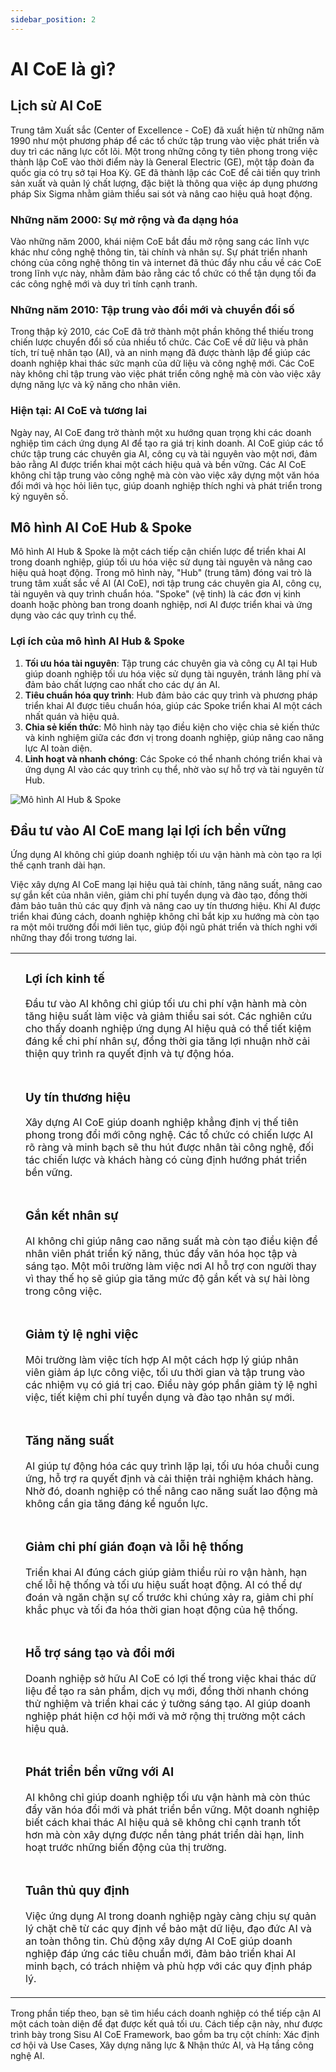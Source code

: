 ```yaml
---
sidebar_position: 2
---
```

# AI CoE là gì? 

## Lịch sử AI CoE
Trung tâm Xuất sắc (Center of Excellence - CoE) đã xuất hiện từ những năm 1990 như một phương pháp để các tổ chức tập trung vào việc phát triển và duy trì các năng lực cốt lõi. Một trong những công ty tiên phong trong việc thành lập CoE vào thời điểm này là General Electric (GE), một tập đoàn đa quốc gia có trụ sở tại Hoa Kỳ. GE đã thành lập các CoE để cải tiến quy trình sản xuất và quản lý chất lượng, đặc biệt là thông qua việc áp dụng phương pháp Six Sigma nhằm giảm thiểu sai sót và nâng cao hiệu quả hoạt động.

### Những năm 2000: Sự mở rộng và đa dạng hóa
Vào những năm 2000, khái niệm CoE bắt đầu mở rộng sang các lĩnh vực khác như công nghệ thông tin, tài chính và nhân sự. Sự phát triển nhanh chóng của công nghệ thông tin và internet đã thúc đẩy nhu cầu về các CoE trong lĩnh vực này, nhằm đảm bảo rằng các tổ chức có thể tận dụng tối đa các công nghệ mới và duy trì tính cạnh tranh.

### Những năm 2010: Tập trung vào đổi mới và chuyển đổi số
Trong thập kỷ 2010, các CoE đã trở thành một phần không thể thiếu trong chiến lược chuyển đổi số của nhiều tổ chức. Các CoE về dữ liệu và phân tích, trí tuệ nhân tạo (AI), và an ninh mạng đã được thành lập để giúp các doanh nghiệp khai thác sức mạnh của dữ liệu và công nghệ mới. Các CoE này không chỉ tập trung vào việc phát triển công nghệ mà còn vào việc xây dựng năng lực và kỹ năng cho nhân viên.

### Hiện tại: AI CoE và tương lai
Ngày nay, AI CoE đang trở thành một xu hướng quan trọng khi các doanh nghiệp tìm cách ứng dụng AI để tạo ra giá trị kinh doanh. AI CoE giúp các tổ chức tập trung các chuyên gia AI, công cụ và tài nguyên vào một nơi, đảm bảo rằng AI được triển khai một cách hiệu quả và bền vững. Các AI CoE không chỉ tập trung vào công nghệ mà còn vào việc xây dựng một văn hóa đổi mới và học hỏi liên tục, giúp doanh nghiệp thích nghi và phát triển trong kỷ nguyên số.


## Mô hình AI CoE Hub & Spoke

Mô hình AI Hub & Spoke là một cách tiếp cận chiến lược để triển khai AI trong doanh nghiệp, giúp tối ưu hóa việc sử dụng tài nguyên và nâng cao hiệu quả hoạt động. Trong mô hình này, "Hub" (trung tâm) đóng vai trò là trung tâm xuất sắc về AI (AI CoE), nơi tập trung các chuyên gia AI, công cụ, tài nguyên và quy trình chuẩn hóa. "Spoke" (vệ tinh) là các đơn vị kinh doanh hoặc phòng ban trong doanh nghiệp, nơi AI được triển khai và ứng dụng vào các quy trình cụ thể.

### Lợi ích của mô hình AI Hub & Spoke

1. **Tối ưu hóa tài nguyên**: Tập trung các chuyên gia và công cụ AI tại Hub giúp doanh nghiệp tối ưu hóa việc sử dụng tài nguyên, tránh lãng phí và đảm bảo chất lượng cao nhất cho các dự án AI.
2. **Tiêu chuẩn hóa quy trình**: Hub đảm bảo các quy trình và phương pháp triển khai AI được tiêu chuẩn hóa, giúp các Spoke triển khai AI một cách nhất quán và hiệu quả.
3. **Chia sẻ kiến thức**: Mô hình này tạo điều kiện cho việc chia sẻ kiến thức và kinh nghiệm giữa các đơn vị trong doanh nghiệp, giúp nâng cao năng lực AI toàn diện.
4. **Linh hoạt và nhanh chóng**: Các Spoke có thể nhanh chóng triển khai và ứng dụng AI vào các quy trình cụ thể, nhờ vào sự hỗ trợ và tài nguyên từ Hub.

![Mô hình AI Hub & Spoke](/img/hub-and-spoke-ai-coe.webp)


## Đầu tư vào AI CoE mang lại lợi ích bền vững

Ứng dụng AI không chỉ giúp doanh nghiệp tối ưu vận hành mà còn tạo ra lợi thế cạnh tranh dài hạn.

Việc xây dựng AI CoE mang lại hiệu quả tài chính, tăng năng suất, nâng cao sự gắn kết của nhân viên, giảm chi phí tuyển dụng và đào tạo, đồng thời đảm bảo tuân thủ các quy định và nâng cao uy tín thương hiệu. Khi AI được triển khai đúng cách, doanh nghiệp không chỉ bắt kịp xu hướng mà còn tạo ra một môi trường đổi mới liên tục, giúp đội ngũ phát triển và thích nghi với những thay đổi trong tương lai.

<table>
  <tbody>
    <tr style={{ backgroundColor: '#E6F7FF' }}>
      <td style={{ width: '60px', textAlign: 'center' }}>
        <i className="fas fa-chart-line" style={{ fontSize: '48px', color: '#1890ff' }}></i>
      </td>
      <td>
        <h3>Lợi ích kinh tế</h3>
        <p>Đầu tư vào AI không chỉ giúp tối ưu chi phí vận hành mà còn tăng hiệu suất làm việc và giảm thiểu sai sót. Các nghiên cứu cho thấy doanh nghiệp ứng dụng AI hiệu quả có thể tiết kiệm đáng kể chi phí nhân sự, đồng thời gia tăng lợi nhuận nhờ cải thiện quy trình ra quyết định và tự động hóa.</p>
      </td>
    </tr>
    <tr style={{ backgroundColor: '#FFF7E6' }}>
      <td style={{ width: '60px', textAlign: 'center' }}>
        <i className="fas fa-award" style={{ fontSize: '48px', color: '#fa8c16' }}></i>
      </td>
      <td>
        <h3>Uy tín thương hiệu</h3>
        <p>Xây dựng AI CoE giúp doanh nghiệp khẳng định vị thế tiên phong trong đổi mới công nghệ. Các tổ chức có chiến lược AI rõ ràng và minh bạch sẽ thu hút được nhân tài công nghệ, đối tác chiến lược và khách hàng có cùng định hướng phát triển bền vững.</p>
      </td>
    </tr>
    <tr style={{ backgroundColor: '#E6FFE6' }}>
      <td style={{ width: '60px', textAlign: 'center' }}>
        <i className="fas fa-users" style={{ fontSize: '48px', color: '#52c41a' }}></i>
      </td>
      <td>
        <h3>Gắn kết nhân sự</h3>
        <p>AI không chỉ giúp nâng cao năng suất mà còn tạo điều kiện để nhân viên phát triển kỹ năng, thúc đẩy văn hóa học tập và sáng tạo. Một môi trường làm việc nơi AI hỗ trợ con người thay vì thay thế họ sẽ giúp gia tăng mức độ gắn kết và sự hài lòng trong công việc.</p>
      </td>
    </tr>
    <tr style={{ backgroundColor: '#FFE6E6' }}>
      <td style={{ width: '60px', textAlign: 'center' }}>
        <i className="fas fa-user-shield" style={{ fontSize: '48px', color: '#f5222d' }}></i>
      </td>
      <td>
        <h3>Giảm tỷ lệ nghỉ việc</h3>
        <p>Môi trường làm việc tích hợp AI một cách hợp lý giúp nhân viên giảm áp lực công việc, tối ưu thời gian và tập trung vào các nhiệm vụ có giá trị cao. Điều này góp phần giảm tỷ lệ nghỉ việc, tiết kiệm chi phí tuyển dụng và đào tạo nhân sự mới.</p>
      </td>
    </tr>
    <tr style={{ backgroundColor: '#E6E6FF' }}>
      <td style={{ width: '60px', textAlign: 'center' }}>
        <i className="fas fa-rocket" style={{ fontSize: '48px', color: '#722ed1' }}></i>
      </td>
      <td>
        <h3>Tăng năng suất</h3>
        <p>AI giúp tự động hóa các quy trình lặp lại, tối ưu hóa chuỗi cung ứng, hỗ trợ ra quyết định và cải thiện trải nghiệm khách hàng. Nhờ đó, doanh nghiệp có thể nâng cao năng suất lao động mà không cần gia tăng đáng kể nguồn lực.</p>
      </td>
    </tr>
    <tr style={{ backgroundColor: '#FFF0F5' }}>
      <td style={{ width: '60px', textAlign: 'center' }}>
        <i className="fas fa-shield-alt" style={{ fontSize: '48px', color: '#eb2f96' }}></i>
      </td>
      <td>
        <h3>Giảm chi phí gián đoạn và lỗi hệ thống</h3>
        <p>Triển khai AI đúng cách giúp giảm thiểu rủi ro vận hành, hạn chế lỗi hệ thống và tối ưu hiệu suất hoạt động. AI có thể dự đoán và ngăn chặn sự cố trước khi chúng xảy ra, giảm chi phí khắc phục và tối đa hóa thời gian hoạt động của hệ thống.</p>
      </td>
    </tr>
    <tr style={{ backgroundColor: '#F0FFF0' }}>
      <td style={{ width: '60px', textAlign: 'center' }}>
        <i className="fas fa-lightbulb" style={{ fontSize: '48px', color: '#13c2c2' }}></i>
      </td>
      <td>
        <h3>Hỗ trợ sáng tạo và đổi mới</h3>
        <p>Doanh nghiệp sở hữu AI CoE có lợi thế trong việc khai thác dữ liệu để tạo ra sản phẩm, dịch vụ mới, đồng thời nhanh chóng thử nghiệm và triển khai các ý tưởng sáng tạo. AI giúp doanh nghiệp phát hiện cơ hội mới và mở rộng thị trường một cách hiệu quả.</p>
      </td>
    </tr>
    <tr style={{ backgroundColor: '#F5F5DC' }}>
      <td style={{ width: '60px', textAlign: 'center' }}>
        <i className="fas fa-leaf" style={{ fontSize: '48px', color: '#389e0d' }}></i>
      </td>
      <td>
        <h3>Phát triển bền vững với AI</h3>
        <p>AI không chỉ giúp doanh nghiệp tối ưu vận hành mà còn thúc đẩy văn hóa đổi mới và phát triển bền vững. Một doanh nghiệp biết cách khai thác AI hiệu quả sẽ không chỉ cạnh tranh tốt hơn mà còn xây dựng được nền tảng phát triển dài hạn, linh hoạt trước những biến động của thị trường.</p>
      </td>
    </tr>
    <tr style={{ backgroundColor: '#E0FFFF' }}>
      <td style={{ width: '60px', textAlign: 'center' }}>
        <i className="fas fa-balance-scale" style={{ fontSize: '48px', color: '#096dd9' }}></i>
      </td>
      <td>
        <h3>Tuân thủ quy định</h3>
        <p>Việc ứng dụng AI trong doanh nghiệp ngày càng chịu sự quản lý chặt chẽ từ các quy định về bảo mật dữ liệu, đạo đức AI và an toàn thông tin. Chủ động xây dựng AI CoE giúp doanh nghiệp đáp ứng các tiêu chuẩn mới, đảm bảo triển khai AI minh bạch, có trách nhiệm và phù hợp với các quy định pháp lý.</p>
      </td>
    </tr>
  </tbody>
</table>

Trong phần tiếp theo, bạn sẽ tìm hiểu cách doanh nghiệp có thể tiếp cận AI một cách toàn diện để đạt được kết quả tối ưu. Cách tiếp cận này, như được trình bày trong Sisu AI CoE Framework, bao gồm ba trụ cột chính: Xác định cơ hội và Use Cases, Xây dựng năng lực & Nhận thức AI, và Hạ tầng công nghệ AI.